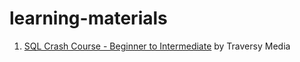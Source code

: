 # learning-materials

1. [SQL Crash Course - Beginner to Intermediate](https://www.youtube.com/watch?v=nWeW3sCmD2k) by Traversy Media
